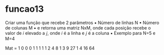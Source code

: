 # funcao13
Criar uma função que recebe 2 parâmetros
▪ Número de linhas N
▪ Número de colunas M
▪ e retorna uma matriz NxM, onde cada posição recebe o valor de 𝑖 elevado a 𝑗, onde 𝑖 é a linha e 𝑗 é a coluna
▪ Exemplo para N=5 e M=4

Mat = 
      1  0  0  0
      1  1  1  1
      1  2  4  8
      1  3  9  27
      1  4  16 64
